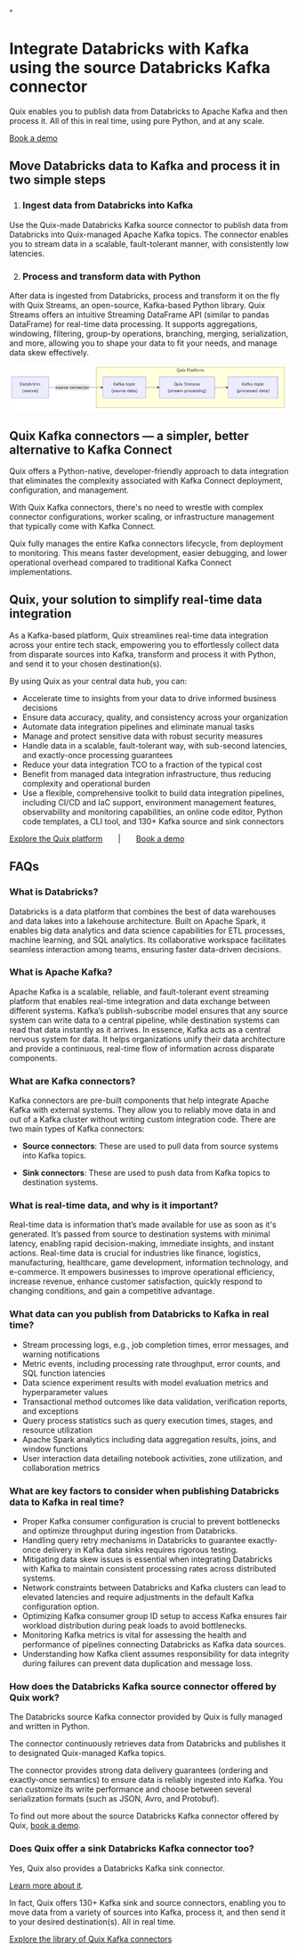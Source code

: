 <!--- BEGIN MARKDOWN --->
"
# Integrate Databricks with Kafka using the source Databricks Kafka connector

Quix enables you to publish data from Databricks to Apache Kafka and then process it. All of this in real time, using pure Python, and at any scale. 

[Book a demo](https://share.hsforms.com/1iW0TmZzKQMChk0lxd_tGiw4yjw2)

## Move Databricks data to Kafka and process it in two simple steps

1. ### Ingest data from Databricks into Kafka

Use the Quix-made Databricks Kafka source connector to publish data from Databricks into Quix-managed Apache Kafka topics. The connector enables you to stream data in a scalable, fault-tolerant manner, with consistently low latencies. 

2. ### Process and transform data with Python

After data is ingested from Databricks, process and transform it on the fly with Quix Streams, an open-source, Kafka-based Python library. Quix Streams offers an intuitive Streaming DataFrame API (similar to pandas DataFrame) for real-time data processing. It supports aggregations, windowing, filtering, group-by operations, branching, merging, serialization, and more, allowing you to shape your data to fit your needs, and manage data skew effectively. 

![Diagram](images/Databricks-source_diagram_1.png)

## Quix Kafka connectors — a simpler, better alternative to Kafka Connect

Quix offers a Python-native, developer-friendly approach to data integration that eliminates the complexity associated with Kafka Connect deployment, configuration, and management. 

With Quix Kafka connectors, there's no need to wrestle with complex connector configurations, worker scaling, or infrastructure management that typically come with Kafka Connect.

Quix fully manages the entire Kafka connectors lifecycle, from deployment to monitoring. This means faster development, easier debugging, and lower operational overhead compared to traditional Kafka Connect implementations.

## Quix, your solution to simplify real-time data integration

As a Kafka-based platform, Quix streamlines real-time data integration across your entire tech stack, empowering you to effortlessly collect data from disparate sources into Kafka, transform and process it with Python, and send it to your chosen destination(s).

By using Quix as your central data hub, you can:

* Accelerate time to insights from your data to drive informed business decisions  
* Ensure data accuracy, quality, and consistency across your organization  
* Automate data integration pipelines and eliminate manual tasks  
* Manage and protect sensitive data with robust security measures  
* Handle data in a scalable, fault-tolerant way, with sub-second latencies, and exactly-once processing guarantees  
* Reduce your data integration TCO to a fraction of the typical cost  
* Benefit from managed data integration infrastructure, thus reducing complexity and operational burden  
* Use a flexible, comprehensive toolkit to build data integration pipelines, including CI/CD and IaC support, environment management features, observability and monitoring capabilities, an online code editor, Python code templates, a CLI tool, and 130+ Kafka source and sink connectors

[Explore the Quix platform](https://portal.demo.quix.io/pipeline?workspace=demo-gametelemetrytemplate-prod)  |  [Book a demo](https://share.hsforms.com/1iW0TmZzKQMChk0lxd_tGiw4yjw2)

## FAQs

### What is Databricks?

Databricks is a data platform that combines the best of data warehouses and data lakes into a lakehouse architecture. Built on Apache Spark, it enables big data analytics and data science capabilities for ETL processes, machine learning, and SQL analytics. Its collaborative workspace facilitates seamless interaction among teams, ensuring faster data-driven decisions.

### What is Apache Kafka?

Apache Kafka is a scalable, reliable, and fault-tolerant event streaming platform that enables real-time integration and data exchange between different systems. Kafka’s publish-subscribe model ensures that any source system can write data to a central pipeline, while destination systems can read that data instantly as it arrives. In essence, Kafka acts as a central nervous system for data. It helps organizations unify their data architecture and provide a continuous, real-time flow of information across disparate components.

### What are Kafka connectors?

Kafka connectors are pre-built components that help integrate Apache Kafka with external systems. They allow you to reliably move data in and out of a Kafka cluster without writing custom integration code. There are two main types of Kafka connectors:

* **Source connectors**: These are used to pull data from source systems into Kafka topics.

* **Sink connectors**: These are used to push data from Kafka topics to destination systems.

### What is real-time data, and why is it important?

Real-time data is information that’s made available for use as soon as it's generated. It’s passed from source to destination systems with minimal latency, enabling rapid decision-making, immediate insights, and instant actions. Real-time data is crucial for industries like finance, logistics, manufacturing, healthcare, game development, information technology, and e-commerce. It empowers businesses to improve operational efficiency, increase revenue, enhance customer satisfaction, quickly respond to changing conditions, and gain a competitive advantage.

### What data can you publish from Databricks to Kafka in real time?

* Stream processing logs, e.g., job completion times, error messages, and warning notifications  
* Metric events, including processing rate throughput, error counts, and SQL function latencies  
* Data science experiment results with model evaluation metrics and hyperparameter values  
* Transactional method outcomes like data validation, verification reports, and exceptions  
* Query process statistics such as query execution times, stages, and resource utilization  
* Apache Spark analytics including data aggregation results, joins, and window functions  
* User interaction data detailing notebook activities, zone utilization, and collaboration metrics

### What are key factors to consider when publishing Databricks data to Kafka in real time?

* Proper Kafka consumer configuration is crucial to prevent bottlenecks and optimize throughput during ingestion from Databricks.  
* Handling query retry mechanisms in Databricks to guarantee exactly-once delivery in Kafka data sinks requires rigorous testing.  
* Mitigating data skew issues is essential when integrating Databricks with Kafka to maintain consistent processing rates across distributed systems.  
* Network constraints between Databricks and Kafka clusters can lead to elevated latencies and require adjustments in the default Kafka configuration option.  
* Optimizing Kafka consumer group ID setup to access Kafka ensures fair workload distribution during peak loads to avoid bottlenecks.  
* Monitoring Kafka metrics is vital for assessing the health and performance of pipelines connecting Databricks as Kafka data sources.  
* Understanding how Kafka client assumes responsibility for data integrity during failures can prevent data duplication and message loss.

### How does the Databricks Kafka source connector offered by Quix work?

The Databricks source Kafka connector provided by Quix is fully managed and written in Python. 

The connector continuously retrieves data from Databricks and publishes it to designated Quix-managed Kafka topics.  

The connector provides strong data delivery guarantees (ordering and exactly-once semantics) to ensure data is reliably ingested into Kafka. You can customize its write performance and choose between several serialization formats (such as JSON, Avro, and Protobuf).  

To find out more about the source Databricks Kafka connector offered by Quix, [book a demo](https://share.hsforms.com/1iW0TmZzKQMChk0lxd_tGiw4yjw2).

### Does Quix offer a sink Databricks Kafka connector too?

Yes, Quix also provides a Databricks Kafka sink connector.

[Learn more about it](../../../sinks/coming-soon/Databricks-sink.md).

In fact, Quix offers 130+ Kafka sink and source connectors, enabling you to move data from a variety of sources into Kafka, process it, and then send it to your desired destination(s). All in real time.

[Explore the library of Quix Kafka connectors](https://quix.io/connectors)
<!--- END MARKDOWN --->